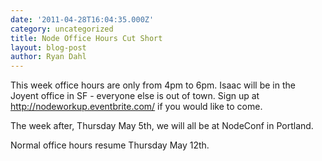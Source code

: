```yaml
---
date: '2011-04-28T16:04:35.000Z'
category: uncategorized
title: Node Office Hours Cut Short
layout: blog-post
author: Ryan Dahl
---
```


This week office hours are only from 4pm to 6pm. Isaac will be in the Joyent office in SF - everyone else is out of town. Sign up at http://nodeworkup.eventbrite.com/ if you would like to come.

The week after, Thursday May 5th, we will all be at NodeConf in Portland.

Normal office hours resume Thursday May 12th.
